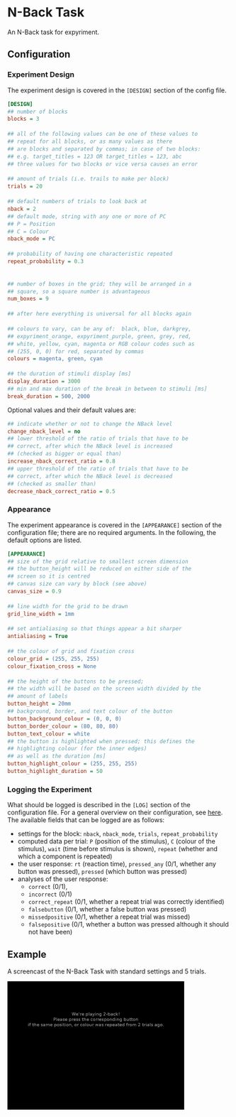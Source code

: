 # N-Back Task

An N-Back task for expyriment.

## Configuration

### Experiment Design

The experiment design is covered in the `[DESIGN]` section of the config file.

```ini
[DESIGN]
## number of blocks
blocks = 3

## all of the following values can be one of these values to
## repeat for all blocks, or as many values as there
## are blocks and separated by commas; in case of two blocks:
## e.g. target_titles = 123 OR target_titles = 123, abc
## three values for two blocks or vice versa causes an error

## amount of trials (i.e. trails to make per block)
trials = 20

## default numbers of trials to look back at
nback = 2
## default mode, string with any one or more of PC
## P = Position
## C = Colour
nback_mode = PC

## probability of having one characteristic repeated
repeat_probability = 0.3


## number of boxes in the grid; they will be arranged in a
## square, so a square number is advantageous
num_boxes = 9

## after here everything is universal for all blocks again

## colours to vary, can be any of:  black, blue, darkgrey,
## expyriment_orange, expyriment_purple, green, grey, red,
## white, yellow, cyan, magenta or RGB colour codes such as
## (255, 0, 0) for red, separated by commas
colours = magenta, green, cyan

## the duration of stimuli display [ms]
display_duration = 3000
## min and max duration of the break in between to stimuli [ms]
break_duration = 500, 2000
```

Optional values and their default values are:

```ini
## indicate whether or not to change the NBack level
change_nback_level = no
## lower threshold of the ratio of trials that have to be
## correct, after which the NBack level is increased
## (checked as bigger or equal than)
increase_nback_correct_ratio = 0.8
## upper threshold of the ratio of trials that have to be
## correct, after which the NBack level is decreased
## (checked as smaller than)
decrease_nback_correct_ratio = 0.5
```

### Appearance

The experiment appearance is covered in the `[APPEARANCE]` section of the configuration file; there are no required arguments.
In the following, the default options are listed.

```ini
[APPEARANCE]
## size of the grid relative to smallest screen dimension
## the button_height will be reduced on either side of the
## screen so it is centred
## canvas size can vary by block (see above)
canvas_size = 0.9

## line width for the grid to be drawn
grid_line_width = 1mm

## set antialiasing so that things appear a bit sharper
antialiasing = True

## the colour of grid and fixation cross
colour_grid = (255, 255, 255)
colour_fixation_cross = None

## the height of the buttons to be pressed;
## the width will be based on the screen width divided by the
## amount of labels
button_height = 20mm
## background, border, and text colour of the button
button_background_colour = (0, 0, 0)
button_border_colour = (80, 80, 80)
button_text_colour = white
## the button is highlighted when pressed; this defines the
## highlighting colour (for the inner edges)
## as well as the duration [ms]
button_highlight_colour = (255, 255, 255)
button_highlight_duration = 50
```

### Logging the Experiment

What should be logged is described in the `[LOG]` section of the configuration file.
For a general overview on their configuration, see [here](../../howto/logs/).
The available fields that can be logged are as follows:

* settings for the block: `nback`, `nback_mode`, `trials`, `repeat_probability`
* computed data per trial: `P` (position of the stimulus), `C` (colour of the stimulus), `wait` (time before stimulus is shown), `repeat` (whether and which a component is repeated)
* the user response: `rt` (reaction time), `pressed_any` (0/1, whether any button was pressed), `pressed` (which button was pressed)
* analyses of the user response:
    - `correct` (0/1),
    - `incorrect` (0/1)
    - `correct_repeat` (0/1, whether a repeat trial was correctly identified)
    - `falsebutton` (0/1, whether a false button was pressed)
    - `missedpositive` (0/1, whether a repeat trial was missed)
    - `falsepositive` (0/1, whether a button was pressed although it should not have been)

## Example

A screencast of the N-Back Task with standard settings and 5 trials.

![Screencast of the N-Back Task with standard configuration](../../media/screencast-nback.gif)

